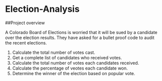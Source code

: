 # Election-Analysis


##Project overview

A Colorado Board of Elections is worried that it will be sued by a candidate over the election results.   They have asked for a bullet proof code to audit the recent elections.

 1. Calculate the total number of votes cast.
 2. Get a complete list of candidates who received votes.
 3. Calculate the total number of votes each candidates received.
 4. Calculate the percentage of veotes each candidate won.
 5. Determine the winner of the election based on popular vote.

##


